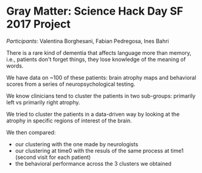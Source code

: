 # Gray Matter: Science Hack Day SF 2017 Project

*Participants*: Valentina Borghesani, Fabian Pedregosa, Ines Bahri

There is a rare kind of dementia that affects language more than memory, i.e., patients don't forget things, they lose knowledge of the meaning of words.

We have data on ~100 of these patients: brain atrophy maps and behavioral scores from a series of neuropsychological testing.

We know clinicians tend to cluster the patients in two sub-groups: primarily left vs primarily right atrophy.

We tried to cluster the patients in a data-driven way by looking at the atrophy in specific regions of interest of the brain.

We then compared:
* our clustering with the one made by neurologists
* our clustering at time0 with the resuls of the same process at time1 (second visit for each patient)
* the behavioral performance across the 3 clusters we obtained
